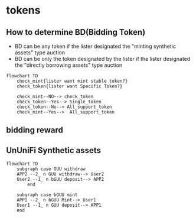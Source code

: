 # tokens

## How to determine BD(Bidding Token) 
- BD can be any token if the lister designated the "minting synthetic assets" type auction
- BD can be only the token designated by the lister if the lister designated the "directly borrowing assets" type auction

```mermaid
flowchart TD
	check_mint{lister want mint stable token?}
	check_token{lister want Specific Token?}

	check_mint--NO--> check_token
	check_token--Yes--> Single_token
	check_token--No--> All_support_token
	check_mint--Yes-->  All_support_token
```

## bidding reward 

## UnUniFi Synthetic assets

```mermaid
flowchart TD
    subgraph case GUU withdraw
    APP2 --2_ n GUU withdraw--> User2
    User2 --1_ n bGUU deposit--> APP2
		end

    subgraph case bGUU mint
    APP1 --2_ n bGUU Mint--> User1
    User1 --1_ n GUU deposit--> APP1
    end
```

